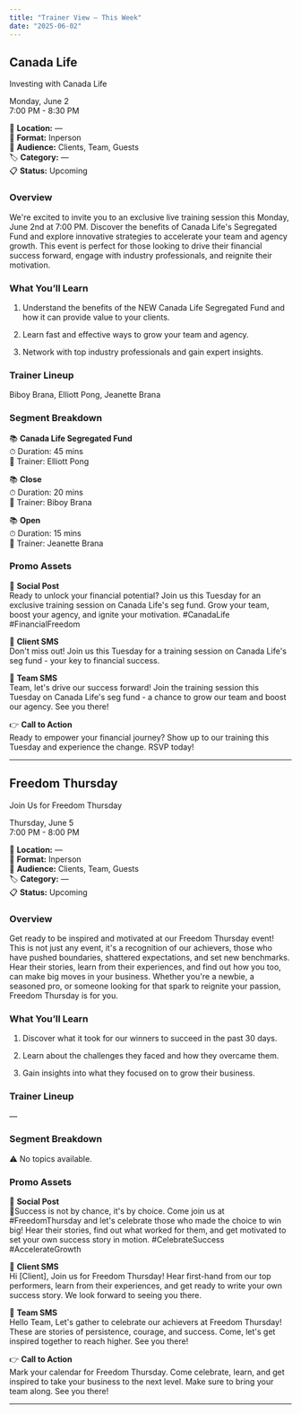 ```yaml
---
title: "Trainer View – This Week"
date: "2025-06-02"
---
```


## Canada Life

Investing with Canada Life

Monday, June 2  
7:00 PM - 8:30 PM


📍 **Location:** —  
🎯 **Format:** Inperson  
👥 **Audience:** Clients, Team, Guests  
🏷 **Category:** —  
📋 **Status:** Upcoming

### Overview
We're excited to invite you to an exclusive live training session this Monday, June 2nd at 7:00 PM. Discover the benefits of Canada Life's Segregated Fund and explore innovative strategies to accelerate your team and agency growth. This event is perfect for those looking to drive their financial success forward, engage with industry professionals, and reignite their motivation.

### What You’ll Learn
1. Understand the benefits of the NEW Canada Life Segregated Fund and how it can provide value to your clients.

2. Learn fast and effective ways to grow your team and agency.

3. Network with top industry professionals and gain expert insights.

### Trainer Lineup
Biboy Brana, Elliott Pong, Jeanette Brana

### Segment Breakdown
📚 **Canada Life Segregated Fund**  
⏱ Duration: 45 mins  
👤 Trainer: Elliott Pong

📚 **Close**  
⏱ Duration: 20 mins  
👤 Trainer: Biboy Brana

📚 **Open**  
⏱ Duration: 15 mins  
👤 Trainer: Jeanette Brana

### Promo Assets
📢 **Social Post**  
Ready to unlock your financial potential? Join us this Tuesday for an exclusive training session on Canada Life's seg fund. Grow your team, boost your agency, and ignite your motivation. #CanadaLife #FinancialFreedom

📨 **Client SMS**  
Don't miss out! Join us this Tuesday for a training session on Canada Life's seg fund - your key to financial success.

👥 **Team SMS**  
Team, let's drive our success forward! Join the training session this Tuesday on Canada Life's seg fund - a chance to grow our team and boost our agency. See you there!

👉 **Call to Action**  
Ready to empower your financial journey? Show up to our training this Tuesday and experience the change. RSVP today!

---

## Freedom Thursday

 Join Us for Freedom Thursday 

Thursday, June 5  
7:00 PM - 8:00 PM


📍 **Location:** —  
🎯 **Format:** Inperson  
👥 **Audience:** Clients, Team, Guests  
🏷 **Category:** —  
📋 **Status:** Upcoming

### Overview
 Get ready to be inspired and motivated at our Freedom Thursday event! This is not just any event, it's a recognition of our achievers, those who have pushed boundaries, shattered expectations, and set new benchmarks. Hear their stories, learn from their experiences, and find out how you too, can make big moves in your business. Whether you're a newbie, a seasoned pro, or someone looking for that spark to reignite your passion, Freedom Thursday is for you. 

### What You’ll Learn
1. Discover what it took for our winners to succeed in the past 30 days.

2. Learn about the challenges they faced and how they overcame them.

3. Gain insights into what they focused on to grow their business.

### Trainer Lineup
—

### Segment Breakdown
⚠️ No topics available.

### Promo Assets
📢 **Social Post**  
 💫Success is not by chance, it's by choice. Come join us at #FreedomThursday and let's celebrate those who made the choice to win big! Hear their stories, find out what worked for them, and get motivated to set your own success story in motion. #CelebrateSuccess #AccelerateGrowth 

📨 **Client SMS**  
 Hi [Client], Join us for Freedom Thursday! Hear first-hand from our top performers, learn from their experiences, and get ready to write your own success story. We look forward to seeing you there. 

👥 **Team SMS**  
 Hello Team, Let's gather to celebrate our achievers at Freedom Thursday! These are stories of persistence, courage, and success. Come, let's get inspired together to reach higher. See you there! 

👉 **Call to Action**  
 Mark your calendar for Freedom Thursday. Come celebrate, learn, and get inspired to take your business to the next level. Make sure to bring your team along. See you there!

---

